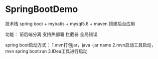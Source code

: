 # SpringBootDemo

技术栈
spring boot + mybatis + mysql5.6 + maven 搭建后台应用

功能：
前后端分离
支持热部署
拦截器
全局错误

spring boot启动方式：
1.mvn打包jar，java -jar name
2.mvn启动工具启动，mvn spring boot:run
3.IDea工具进行启动
